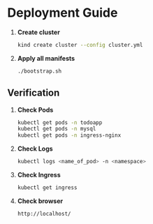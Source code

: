 # Deployment Guide
1. **Create cluster**
    ```sh
    kind create cluster --config cluster.yml
    ```

2. **Apply all manifests**
    ```sh
    ./bootstrap.sh
    ```

## Verification

1. **Check Pods**
    ```sh
    kubectl get pods -n todoapp
    kubectl get pods -n mysql
    kubectl get pods -n ingress-nginx
    ```

2. **Check Logs**
    ```sh
    kubectl logs <name_of_pod> -n <namespace>
    ```

3. **Check Ingress**
    ```sh
    kubectl get ingress
    ```

4. **Check browser**
    ```sh
    http://localhost/
    ```